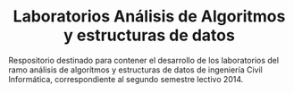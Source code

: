 <h1><center>Laboratorios Análisis de Algoritmos y estructuras de datos</center></h1>

Respositorio destinado para contener el desarrollo de los laboratorios del ramo análisis de algorítmos y estructuras de datos de ingeniería Civil Informática, correspondiente al segundo semestre lectivo 2014. 
